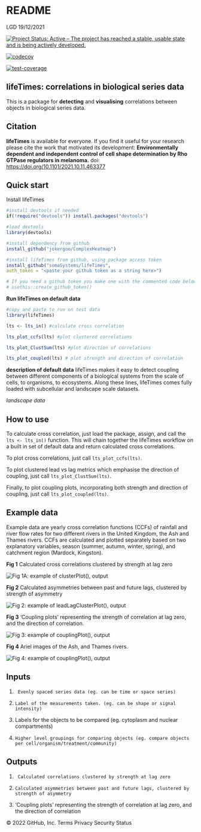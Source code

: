 README
================
LGD
19/12/2021

[![Project Status: Active – The project has reached a stable, usable
state and is being actively
developed.](https://www.repostatus.org/badges/latest/active.svg)](https://www.repostatus.org/#active)

[![codecov](https://codecov.io/gh/somaSystems/lifeTimes/branch/main/graph/badge.svg?token=4LFWpvvLOq)](https://codecov.io/gh/somaSystems/lifeTimes)

[![test-coverage](https://github.com/somaSystems/lifeTimes/actions/workflows/test-coverage.yaml/badge.svg)](https://github.com/somaSystems/lifeTimes/actions/workflows/test-coverage.yaml)

## lifeTimes: correlations in biological series data

This is a package for **detecting** and **visualising** correlations
between objects in biological series data.

## Citation

**lifeTimes** is available for everyone. If you find it useful for your
research please cite the work that motivated its development:
**Environmentally dependent and independent control of cell shape
determination by Rho GTPase regulators in melanoma.** doi:
<https://doi.org/10.1101/2021.10.11.463377>

## **Quick start**

Install lifeTimes

``` r
#install devtools if needed
if(!require("devtools")) install.packages("devtools")

#load devtools
library(devtools)

#install dependency from github
install_github("jokergoo/ComplexHeatmap")

#install lifeTimes from github, using package access token
install_github("somaSystems/lifeTimes", 
auth_token = "<paste your github token as a string here>") 

# If you need a github token you make one with the commented code below:
# usethis::create_github_token() 
```

**Run lifeTimes on default data**

``` r
#copy and paste to run on test data
library(lifeTimes)

lts <- lts_in() #calculate cross correlation

lts_plot_ccfs(lts) #plot clustered correlations

lts_plot_ClustSum(lts) #plot direction of correlations

lts_plot_coupled(lts) # plot strength and direction of correlation
```

**description of default data** lifeTimes makes it easy to detect
coupling between different components of a biological systems from the
scale of cells, to organisms, to ecosystems. Along these lines,
lifeTimes comes fully loaded with subcellular and landscape scale
datasets.

*landscape data*

## **How to use**

To calculate cross correlation, just load the package, assign, and call
the `lts <- lts_in()` function. This will chain together the lifeTimes
workflow on a built in set of default data and return calculated cross
correlations.

<p>

To plot cross correlations, just call `lts_plot_ccfs(lts)`.

<p>

To plot clustered lead vs lag metrics which emphasise the direction of
coupling, just call `lts_plot_ClustSum(lts)`.

<p>

Finally, to plot coupling plots, incorporating both strength and
direction of coupling, just call `lts_plot_coupled(lts)`.

## **Example data**

Example data are yearly cross correlation functions (CCFs) of rainfall
and river flow rates for two different rivers in the United Kingdom, the
Ash and Thames rivers. CCFs are calculated and plotted separately based
on two explanatory variables, season (summer, autumn, winter, spring),
and catchment region (Mardock, Kingston).

**Fig 1** Calculated cross correlations clustered by strength at lag
zero

<p>

![Fig 1A: example of clusterPlot(),
output](man/figures/clusterPlots.png)  

<p>

<p>

**Fig 2** Calculated asymmetries between past and future lags, clustered
by strength of asymmetry

<p>

![Fig 2: example of leadLagClusterPlot(),
output](man/figures/leadLagPlot.png)

<p>

<p>

**Fig 3** ‘Coupling plots’ representing the strength of correlation at
lag zero, and the direction of correlation.

<p>

![Fig 3: example of couplingPlot(),
output](man/figures/couplingPlot.png)

**Fig 4** Ariel images of the Ash, and Thames rivers.

![Fig 4: example of couplingPlot(),
output](man/figures/riverCatchments.png)

## **Inputs**

1.  ``` 
     Evenly spaced series data (eg. can be time or space series)
    ```

2.  ``` 
    Label of the measurements taken. (eg. can be shape or signal intensity)
    ```

3.  Labels for the objects to be compared (eg. cytoplasm and nuclear
    compartments)

4.  ``` 
    Higher level groupings for comparing objects (eg. compare objects per cell/organism/treatment/community)
    ```

## **Outputs**

1.  ``` 
     Calculated correlations clustered by strength at lag zero  
    ```

2.  ``` 
    Calculated asymmetries between past and future lags, clustered by strength of asymmetry  
    ```

3.  ‘Coupling plots’ representing the strength of correlation at lag
    zero, and the direction of correlation

© 2022 GitHub, Inc. Terms Privacy Security Status
